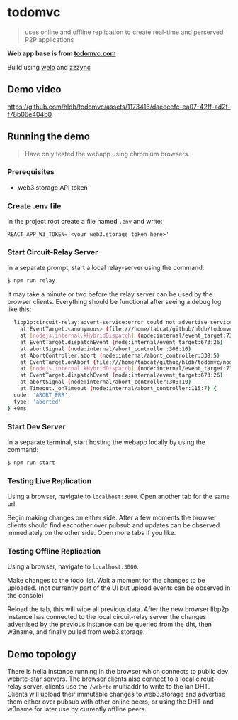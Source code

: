 # todomvc

> uses online and offline replication to create real-time and perserved P2P applications

**Web app base is from [todomvc.com](todomvc.com)**

Build using [welo](https://github.com/hldb/welo) and [zzzync](https://github.com/tabcat/zzzync)

## Demo video

https://github.com/hldb/todomvc/assets/1173416/daeeeefc-ea07-42ff-ad2f-f78b06e404b0


## Running the demo

> Have only tested the webapp using chromium browsers.

### Prerequisites

- web3.storage API token

### Create .env file

In the project root create a file named `.env` and write:

```
REACT_APP_W3_TOKEN='<your web3.storage token here>'
```

### Start Circuit-Relay Server

In a separate prompt, start a local relay-server using the command:

```bash
$ npm run relay
```

It may take a minute or two before the relay server can be used by the browser clients.
Everything should be functional after seeing a debug log like this:

```bash
  libp2p:circuit-relay:advert-service:error could not advertise service AbortError: Query was aborted before self-query ran
    at EventTarget.<anonymous> (file:///home/tabcat/github/hldb/todomvc/node_modules/@libp2p/kad-dht/dist/src/query/manager.js:104:36)
    at [nodejs.internal.kHybridDispatch] (node:internal/event_target:731:20)
    at EventTarget.dispatchEvent (node:internal/event_target:673:26)
    at abortSignal (node:internal/abort_controller:308:10)
    at AbortController.abort (node:internal/abort_controller:338:5)
    at EventTarget.onAbort (file:///home/tabcat/github/hldb/todomvc/node_modules/any-signal/dist/src/index.js:8:20)
    at [nodejs.internal.kHybridDispatch] (node:internal/event_target:731:20)
    at EventTarget.dispatchEvent (node:internal/event_target:673:26)
    at abortSignal (node:internal/abort_controller:308:10)
    at Timeout._onTimeout (node:internal/abort_controller:115:7) {
  code: 'ABORT_ERR',
  type: 'aborted'
} +0ms
```

### Start Dev Server

In a separate terminal, start hosting the webapp locally by using the command:

```bash
$ npm run start
```

### Testing Live Replication

Using a browser, navigate to `localhost:3000`. Open another tab for the same url.

Begin making changes on either side. After a few moments the browser clients should find eachother over pubsub and updates can be observed immediately on the other side. Open more tabs if you like.

### Testing Offline Replication

Using a browser, navigate to `localhost:3000`.

Make changes to the todo list. Wait a moment for the changes to be uploaded. (not currently part of the UI but upload events can be observed in the console)

Reload the tab, this will wipe all previous data. After the new browser libp2p instance has connected to the local circuit-relay server the changes advertised by the previous instance can be queried from the dht, then w3name, and finally pulled from web3.storage.

## Demo topology

There is helia instance running in the browser which connects to public dev webrtc-star servers.
The browser clients also connect to a local circuit-relay server, clients use the `/webrtc` multiaddr to write to the lan DHT.
Clients will upload their immutable changes to web3.storage and advertise them either over pubsub with other online peers, or using the DHT and w3name for later use by currently offline peers.
